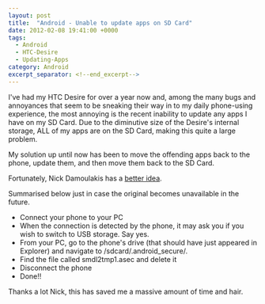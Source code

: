```yaml
---
layout: post
title:  "Android - Unable to update apps on SD Card"
date: 2012-02-08 19:41:00 +0000
tags:
  - Android
  - HTC-Desire
  - Updating-Apps
category: Android
excerpt_separator: <!--end_excerpt-->
---
```


I've had my HTC Desire for over a year now and, among the many bugs and annoyances that seem to be sneaking their way in to my daily phone-using experience, the most annoying is the recent inability to update any apps I have on my SD Card. Due to the diminutive size of the Desire's internal storage, ALL of my apps are on the SD Card, making this quite a large problem.
<!--end_excerpt-->
My solution up until now has been to move the offending apps back to the phone, update them, and then move them back to the SD Card.

Fortunately, Nick Damoulakis has a [better idea](http://blog.nickdamoulakis.com/2011/06/i-cant-update-apps-installed-on-sd-card.html?m=1).

Summarised below just in case the original becomes unavailable in the future.

* Connect your phone to your PC
* When the connection is detected by the phone, it may ask you if you wish to switch to USB storage. Say yes.
* From your PC, go to the phone's drive (that should have just appeared in Explorer) and navigate to /sdcard/.android_secure/.
* Find the file called smdl2tmp1.asec and delete it
* Disconnect the phone
* Done!!

Thanks a lot Nick, this has saved me a massive amount of time and hair.
